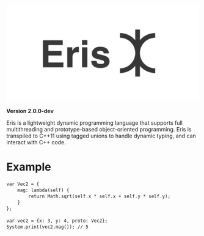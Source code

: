 ![Eris](logo.png)

**Version 2.0.0-dev**

Eris is a lightweight dynamic programming language that supports full multithreading and prototype-based object-oriented programming. Eris is transpiled to C++11 using tagged unions to handle dynamic typing, and can interact with C++ code.


# Example
```
var Vec2 = {
    mag: lambda(self) {
        return Math.sqrt(self.x * self.x + self.y * self.y);
    }
};

var vec2 = {x: 3, y: 4, proto: Vec2};
System.print(vec2.mag()); // 5
```